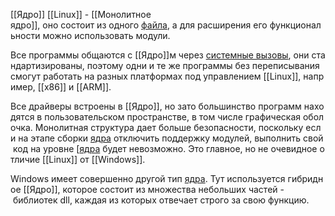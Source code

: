 [[Ядро]] [[Linux]] - [[Монолитное ядро]], оно состоит из одного [файла](файл), а для расширения его функциональности можно использовать модули.

Все программы общаются с [[Ядро]]м через [системные вызовы](Системный%20вызов.md), они стандартизированы, поэтому одни и те же программы без переписывания смогут работать на разных платформах под управлением [[Linux]], например, [[x86]] и [[ARM]].

Все драйверы встроены в [[Ядро]], но зато большинство программ находятся в пользовательском пространстве, в том числе графическая оболочка. Монолитная структура дает больше безопасности, поскольку если на этапе сборки [ядра](Ядро.md) отключить поддержку модулей, выполнить свой код на уровне [[ядра](Ядро.md) будет невозможно. Это главное, но не очевидное отличие [[Linux]] от [[Windows]].

Windows имеет совершенно другой тип [ядра](Ядро.md). Тут используется гибридное [[Ядро]], которое состоит из множества небольших частей - библиотек dll, каждая из которых отвечает строго за свою функцию.
